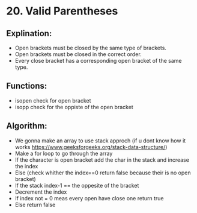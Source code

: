 # 20. Valid Parentheses
 ## Explination:
 - Open brackets must be closed by the same type of brackets.
 - Open brackets must be closed in the correct order.
 - Every close bracket has a corresponding open bracket of the same type.  

 ## Functions:
 - isopen check for open bracket
 - isopp check for the oppiste of the open bracket

 ## Algorithm:
 - We gonna make an array to use stack approch (if u dont know how it works https://www.geeksforgeeks.org/stack-data-structure/)
 - Make a for loop to go through the array
  - If the character is open bracket add the char in the stack and increase the index
  - Else (check whither the index==0 return false because their is no open bracket)
  - If the stack index-1 == the oppesite of the bracket 
  - Decrement the index
 - If index not = 0 meas every open have close one return true
 - Else return false

